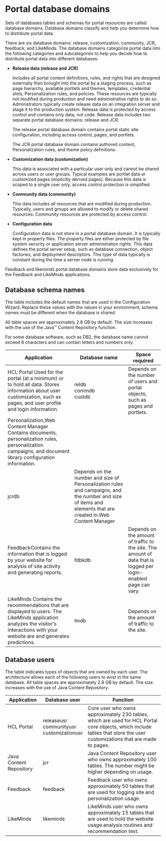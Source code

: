 # Portal database domains

Sets of databases tables and schemas for portal resources are called database domains. Database domains classify and help you determine how to distribute portal data.

There are six database domains: release, customization, community, JCR, feedback, and LikeMinds. The database domains categorize portal data into the following categories and subcategories to help you decide how to distribute portal data into different databases:

-   **Release data \(release and JCR\)**

    Includes all portal content definitions, rules, and rights that are designed externally then brought into the portal by a staging process, such as page hierarchy, available portlets and themes, templates, credential slots, Personalization rules, and policies. These resources are typically not modified during production and need administrative rights to do so. Administrators typically create release data on an integration server and stage it to the production system. Release data is protected by access control and contains only data, not code. Release data includes two separate portal database domains: release and JCR.

    The release portal database domain contains portal static site configuration, including access control, pages, and portlets.

    The JCR portal database domain contains authored content, Personalization rules, and theme policy definitions.

-   **Customization data \(customization\)**

    This data is associated with a particular user only and cannot be shared across users or user groups. Typical examples are portlet data or customized pages \(implicitly derived pages\). Because this data is scoped to a single user only, access control protection is simplified.

-   **Community data \(community\)**

    This data includes all resources that are modified during production. Typically, users and groups are allowed to modify or delete shared resources. Community resources are protected by access control.

-   **Configuration data**

    Configuration data is not store in a portal database domain. It is typically kept in property files. The property files are either protected by file system security or application server administration rights. This data defines the portal server setup, such as database connection, object factories, and deployment descriptors. This type of data typically is constant during the time a server node is running.


Feedback and likeminds portal database domains store data exclusively for the Feedback and LikeMinds applications.

## Database schema names

The table includes the default names that are used in the Configuration Wizard. Replace these values with the values in your environment; schema names must be different when the database is shared.

All table spaces are approximately 2.8 GB by default. The size increases with the use of the Java™ Content Repository function.

For some database software, such as DB2, the database name cannot exceed 8 characters and can contain letters and numbers only.

|Application|Database name|Space required|
|-----------|-------------|--------------|
|HCL Portal Used for the portal (at a minimum) or to hold all data. Stores information about user customization, such as pages, and user profile and login information.|reldb</br>commdb</br>custdb|Depends on the number of users and portal objects, such as pages and portlets.|
|Personalization,Web Content Manager Contains documents, personalization rules, personalization campaigns, and document library configuration information.
|jcrdb|Depends on the number and size of Personalization rules and campaigns, and the number and size of items and elements that are created in.Web Content Manager|
|FeedbackContains the information that is logged by your website for analysis of site activity and generating reports.|fdbkdb|Depends on the amount of traffic to the site. The amount of data that is logged per login-enabled page can vary.|
|LikeMinds Contains the recommendations that are displayed to users. The LikeMinds application analyzes the visitor's interactions with your website are and generates predictions.|lmdb|Depends on the amount of traffic to the site.|

## Database users

The table indicates types of objects that are owned by each user. The architecture allows each of the following users to exist in the same database. All table spaces are approximately 2.8 GB by default. The size increases with the use of Java Content Repository.

|Application|Database user|Function|
|-----------|-------------|--------|
|HCL Portal|releaseusr</br>communityusr</br>customizationusr|Core user who owns approximately 230 tables, which are used for HCL Portal core objects, which include tables that store the user customizations that are made to pages.|
|Java Content Repository|jcr|Java Content Repository user who owns approximately 100 tables. The number might be higher depending on usage.|
|Feedback|feedback|Feedback user who owns approximately 50 tables that are used for logging site and personalization usage.|
|LikeMinds|likeminds|LikeMinds user who owns approximately 15 tables that are used to hold the website usage analysis routines and recommendation text.|


